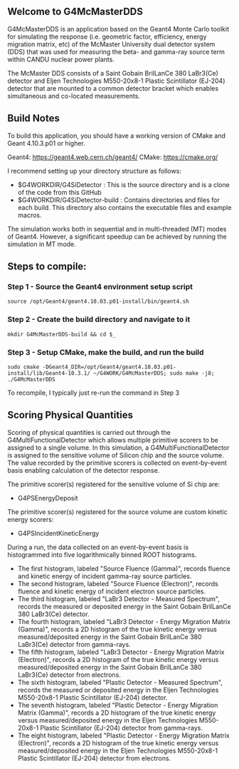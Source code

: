 ## Welcome to G4McMasterDDS
G4McMasterDDS is an application based on the Geant4 Monte Carlo toolkit for simulating the response (i.e. geometric factor, efficiency, energy migration matrix, etc) of the McMaster University dual detector system (DDS) that was used for measuring the beta- and gamma-ray source term within CANDU nuclear power plants.

The McMaster DDS consists of a Saint Gobain BrilLanCe 380 LaBr3(Ce) detector and Eljen Technologies M550-20x8-1 Plastic Scintillator (EJ-204) detector that are mounted to a common detector bracket which enables simultaneous and co-located measurements. 

## Build Notes
To build this application, you should have a working version of CMake
and Geant 4.10.3.p01 or higher.

Geant4: https://geant4.web.cern.ch/geant4/ CMake: https://cmake.org/

I recommend setting up your directory structure as follows:

- $G4WORKDIR/G4SiDetector : This is the source directory and is a clone of the code from this GitHub 
- $G4WORKDIR/G4SiDetector-build : Contains directories and files for each build. This directory also contains the executable files and example macros.

The simulation works both in sequential and in multi-threaded (MT) modes of Geant4. However, a significant speedup can be achieved by running the simulation in MT mode.

## Steps to compile:
### Step 1 - Source the Geant4 environment setup script

    source /opt/Geant4/geant4.10.03.p01-install/bin/geant4.sh

### Step 2 - Create the build directory and navigate to it
    
    mkdir G4McMasterDDS-build && cd $_

### Step 3 - Setup CMake, make the build, and run the build

    sudo cmake -DGeant4_DIR=/opt/Geant4/geant4.10.03.p01-install/lib/Geant4-10.3.1/ ~/G4WORK/G4McMasterDDS; sudo make -j8; ./G4McMasterDDS


To recompile, I typically just re-run the command in Step 3

## Scoring Physical Quantities
Scoring of physical quantities is carried out through the G4MultiFunctionalDetector which allows multiple primitive scorers to be
assigned to a single volume. In this simulation, a G4MultiFunctionalDetector is assigned to the sensitive volume of Silicon chip and the source volume. The value recorded by the primitive scorers is collected on event-by-event basis enabling calculation of the detector response.

The primitive scorer(s) registered for the sensitive volume of Si chip are:
* G4PSEnergyDeposit

The primitive scorer(s) registered for the source volume are custom kinetic energy scorers:
* G4PSIncidentKineticEnergy

During a run, the data collected on an event-by-event basis is histogrammed into five logarithmically binned ROOT histograms. 

* The first histogram, labeled "Source Fluence (Gamma)", records fluence and kinetic energy of incident gamma-ray source particles.
* The second histogram, labeled "Source Fluence (Electron)", records fluence and kinetic energy of incident electron source particles.
* The third histogram, labeled "LaBr3 Detector - Measured Spectrum", records the measured or deposited energy in the Saint Gobain BrilLanCe 380 LaBr3(Ce) detector.
* The fourth histogram, labeled "LaBr3 Detector - Energy Migration Matrix (Gamma)", records a 2D histogram of the true kinetic energy versus measured/deposited energy in the Saint Gobain BrilLanCe 380 LaBr3(Ce) detector from gamma-rays.
* The fifth histogram, labeled "LaBr3 Detector - Energy Migration Matrix (Electron)", records a 2D histogram of the true kinetic energy versus measured/deposited energy in the Saint Gobain BrilLanCe 380 LaBr3(Ce) detector from electrons.
* The sixth histogram, labeled "Plastic Detector -  Measured Spectrum", records the measured or deposited energy in the Eljen Technologies M550-20x8-1 Plastic Scintillator (EJ-204) detector.
* The seventh histogram, labeled "Plastic Detector -  Energy Migration Matrix (Gamma)", records a 2D histogram of the true kinetic energy versus measured/deposited energy in the Eljen Technologies M550-20x8-1 Plastic Scintillator (EJ-204) detector from gamma-rays.
* The eight histogram, labeled "Plastic Detector -  Energy Migration Matrix (Electron)", records a 2D histogram of the true kinetic energy versus measured/deposited energy in the Eljen Technologies M550-20x8-1 Plastic Scintillator (EJ-204) detector from electrons.